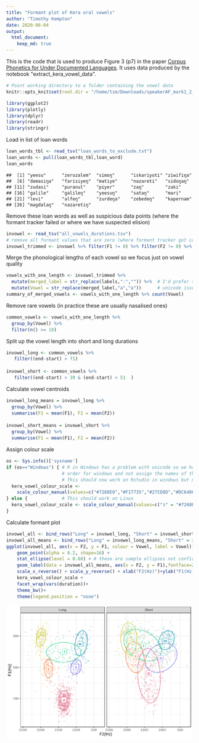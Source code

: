 ```yaml
---
title: "Formant plot of Kera oral vowels"
author: "Timothy Kempton"
date: 2020-06-04
output: 
  html_document:
    keep_md: true
---
```

This is the code that is used to produce Figure 3 (p7) in the paper [Corpus Phonetics for Under Documented Languages](http://journals.linguisticsociety.org/proceedings/index.php/amphonology/article/view/4682/4312). It uses data produced by the notebook "extract_kera_vowel_data".

```r
# Point working directory to a folder containing the vowel data
knitr::opts_knit$set(root.dir = "/home/tim/Downloads/speakerAF_mark1_2_3_4_14_16")
```


```r
library(ggplot2)
library(plotly)
library(dplyr)
library(readr)
library(stringr)
```

Load in list of loan words


```r
loan_words_tbl <- read_tsv("loan_words_to_exclude.txt")
loan_words <- pull(loan_words_tbl,loan_word)
loan_words
```

```
##  [1] "yeesu"      "zeruzalem"  "simoŋ"      "iskariyoti" "ziwifiŋa"  
##  [6] "dəmasiŋa"   "farisiyeŋ"  "matiye"     "nazareti"   "sidoŋaŋ"   
## [11] "zudasi"     "puranul"    "piyer"      "zaŋ"        "zaki"      
## [16] "galile"     "galileŋ"    "yeesuŋ"     "sataŋ"      "mari"      
## [21] "levi"       "alfeŋ"      "zurdeŋa"    "zebedeŋ"    "kapernam"  
## [26] "magdalaŋ"   "nazaretiŋ"
```

Remove these loan words as well as suspicious data points (where the formant tracker failed or where we have suspected elision)


```r
invowel <- read_tsv("all_vowels_durations.tsv")
# remove all formant values that are zero (where formant tracker got confused), low energy and loan words
invowel_trimmed <- invowel %>% filter(F1 != 0) %>% filter(F2 != 0) %>% filter(RMS > 60) %>% filter(!(word_label %in% loan_words))
```

Merge the phonological lengths of each vowel so we focus just on vowel quality


```r
vowels_with_one_length <- invowel_trimmed %>% 
  mutate(merged_label = str_replace(labels,"ː","")) %>%  # I'd prefer to do these two lines in one step but there are
  mutate(Vowel = str_replace(merged_label,"ə","a"))      # unicode issues with str_replace_all with vectors in Windows
summary_of_merged_vowels <- vowels_with_one_length %>% count(Vowel)
```

Remove rare vowels (in practice these are usually nasalised ones)


```r
common_vowels <- vowels_with_one_length %>%
  group_by(Vowel) %>%
  filter(n() >= 10)
```

Split up the vowel length into short and long durations 


```r
invowel_long <- common_vowels %>% 
   filter((end-start) > 71)

invowel_short <- common_vowels %>% 
   filter((end-start) > 39 & (end-start) < 51  )
```

Calculate vowel centroids


```r
invowel_long_means = invowel_long %>%
  group_by(Vowel) %>%
  summarise(F1 = mean(F1), F2 = mean(F2))

invowel_short_means = invowel_short %>%
  group_by(Vowel) %>%
  summarise(F1 = mean(F1), F2 = mean(F2))
```

Assign colour scale


```r
os <- Sys.info()['sysname']
if (os=="Windows") { # R in Windows has a problem with unicode so we have to hand-tune the 
                     # order for windows and not assign the names of the unicode characters. 
                     # This should now work on Rstudio in windows but not knitr in windows
  kera_vowel_colour_scale <-
    scale_colour_manual(values=c("#7268E0","#F17735","#27CD8D","#DC6486","#C6C018","#0084A6"))
} else {             # This should work on Linux
  kera_vowel_colour_scale <- scale_colour_manual(values=c("ɔ" = "#7268E0", "ɛ" = "#F17735", "ɨ" = "#27CD8D", "a" = "#DC6486", "i" = "#C6C018", "u" = "#0084A6"))
}
```

Calculate formant plot


```r
invowel_all <- bind_rows("Long" = invowel_long, "Short" = invowel_short, .id = "duration")
invowel_all_means <- bind_rows("Long" = invowel_long_means, "Short" = invowel_short_means, .id = "duration")
ggplot(invowel_all, aes(x = F2, y = F1, colour = Vowel, label = Vowel)) + 
    geom_point(alpha = 0.2, shape=16) + 
    stat_ellipse(level = 0.68) + # these are sample ellipses not confidence ellipses
    geom_label(data = invowel_all_means, aes(x = F2, y = F1),fontface=2) + 
    scale_x_reverse() + scale_y_reverse() + xlab("F2(Hz)")+ylab("F1(Hz)") +
    kera_vowel_colour_scale +
    facet_wrap(vars(duration))+
    theme_bw()+
    theme(legend.position = "none")
```

![](formant_plot_of_kera_vowels_files/figure-html/unnamed-chunk-9-1.png)<!-- -->

